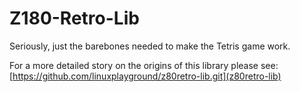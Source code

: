 # Z180-Retro-Lib

Seriously, just the barebones needed to make the Tetris game work.

For a more detailed story on the origins of this library please see:
[https://github.com/linuxplayground/z80retro-lib.git](z80retro-lib)
